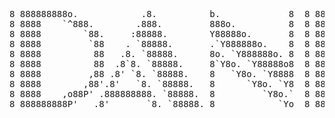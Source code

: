 <pre>
                                                                                                                   

                                                                                                                                                                                              Y88888888888o                                                                                                                                                                                                                                 
8 888888888o.            .8.          b.             8  8 8888 8 8888888888   8 8888                       ,o888888o.           .8.          8 888888888o.   8 888888888o.   8 8888888888   b.             8     ,o888888o.     
8 8888    `^888.        .888.         888o.          8  8 8888 8 8888         8 8888                      8888     `88.        .888.         8 8888    `88.  8 8888    `88.  8 8888         888o.          8  . 8888     `88.   
8 8888        `88.     :88888.        Y88888o.       8  8 8888 8 8888         8 8888                   ,8 8888       `8.      :88888.        8 8888     `88  8 8888     `88  8 8888         Y88888o.       8 ,8 8888       `8b  
8 8888         `88    . `88888.       .`Y888888o.    8  8 8888 8 8888         8 8888                   88 8888               . `88888.       8 8888     ,88  8 8888     ,88  8 8888         .`Y888888o.    8 88 8888        `8b 
8 8888          88   .8. `88888.      8o. `Y888888o. 8  8 8888 8 888888888888 8 8888                   88 8888              .8. `88888.      8 8888.   ,88'  8 8888.   ,88'  8 888888888888 8o. `Y888888o. 8 88 8888         88 
8 8888          88  .8`8. `88888.     8`Y8o. `Y88888o8  8 8888 8 8888         8 8888                   88 8888             .8`8. `88888.     8 888888888P'   8 888888888P'   8 8888         8`Y8o. `Y88888o8 88 8888         88 
8 8888         ,88 .8' `8. `88888.    8   `Y8o. `Y8888  8 8888 8 8888         8 8888                   88 8888            .8' `8. `88888.    8 8888`8b       8 8888`8b       8 8888         8   `Y8o. `Y8888 88 8888        ,8P 
8 8888        ,88'.8'   `8. `88888.   8      `Y8o. `Y8  8 8888 8 8888         8 8888                   `8 8888       .8' .8'   `8. `88888.   8 8888 `8b.     8 8888 `8b.     8 8888         8      `Y8o. `Y8 `8 8888       ,8P  
8 8888    ,o88P' .888888888. `88888.  8         `Y8o.`  8 8888 8 8888         8 8888                      8888     ,88' .888888888. `88888.  8 8888   `8b.   8 8888   `8b.   8 8888         8         `Y8o.`  ` 8888     ,88'   
8 888888888P'   .8'       `8. `88888. 8            `Yo  8 8888 8 888888888888 8 888888888888               `8888888P'  .8'       `8. `88888. 8 8888     `88. 8 8888     `88. 8 888888888888 8            `Yo     `8888888P'     
   

</pre>

